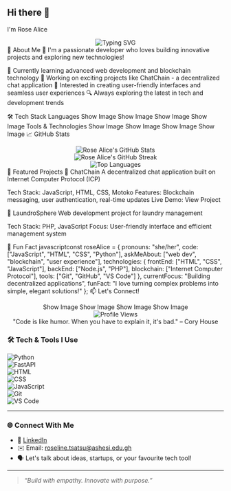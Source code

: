 ## Hi there 👋


I'm Rose Alice
<div align="center">
  <img src="https://readme-typing-svg.herokuapp.com?font=Fira+Code&pause=1000&color=36BCF7&center=true&vCenter=true&width=435&lines=Software+Developer;Tech+Enthusiast;Problem+Solver;Always+Learning!" alt="Typing SVG" />
</div>
🚀 About Me
🎯 I'm a passionate developer who loves building innovative projects and exploring new technologies!

🌱 Currently learning advanced web development and blockchain technology
💼 Working on exciting projects like ChatChain - a decentralized chat application
🎨 Interested in creating user-friendly interfaces and seamless user experiences
🔍 Always exploring the latest in tech and development trends

🛠️ Tech Stack
Languages
Show Image
Show Image
Show Image
Show Image
Tools & Technologies
Show Image
Show Image
Show Image
Show Image
📈 GitHub Stats
<div align="center">
  <img src="https://github-readme-stats.vercel.app/api?username=Rose-Alice18&show_icons=true&theme=tokyonight&hide_border=true&count_private=true" alt="Rose Alice's GitHub Stats" />
</div>
<div align="center">
  <img src="https://github-readme-streak-stats.herokuapp.com/?user=Rose-Alice18&theme=tokyonight&hide_border=true" alt="Rose Alice's GitHub Streak" />
</div>
<div align="center">
  <img src="https://github-readme-stats.vercel.app/api/top-langs/?username=Rose-Alice18&layout=compact&theme=tokyonight&hide_border=true" alt="Top Languages" />
</div>
🎯 Featured Projects
🔗 ChatChain
A decentralized chat application built on Internet Computer Protocol (ICP)

Tech Stack: JavaScript, HTML, CSS, Motoko
Features: Blockchain messaging, user authentication, real-time updates
Live Demo: View Project

🧺 LaundroSphere
Web development project for laundry management

Tech Stack: PHP, JavaScript
Focus: User-friendly interface and efficient management system

🎨 Fun Fact
javascriptconst roseAlice = {
    pronouns: "she/her",
    code: ["JavaScript", "HTML", "CSS", "Python"],
    askMeAbout: ["web dev", "blockchain", "user experience"],
    technologies: {
        frontEnd: ["HTML", "CSS", "JavaScript"],
        backEnd: ["Node.js", "PHP"],
        blockchain: ["Internet Computer Protocol"],
        tools: ["Git", "GitHub", "VS Code"]
    },
    currentFocus: "Building decentralized applications",
    funFact: "I love turning complex problems into simple, elegant solutions!"
};
📫 Let's Connect!
<div align="center">
Show Image
Show Image
Show Image
Show Image
</div>

<div align="center">
  <img src="https://komarev.com/ghpvc/?username=Rose-Alice18&color=blueviolet&style=flat-square&label=Profile+Views" alt="Profile Views" />
</div>
<div align="center">
"Code is like humor. When you have to explain it, it's bad." – Cory House
</div>




### 🛠️ Tech & Tools I Use

![Python](https://img.shields.io/badge/-Python-333?style=flat&logo=python)  
![FastAPI](https://img.shields.io/badge/-FastAPI-333?style=flat&logo=fastapi)  
![HTML](https://img.shields.io/badge/-HTML5-333?style=flat&logo=html5)  
![CSS](https://img.shields.io/badge/-CSS3-333?style=flat&logo=css3)  
![JavaScript](https://img.shields.io/badge/-JavaScript-333?style=flat&logo=javascript)  
![Git](https://img.shields.io/badge/-Git-333?style=flat&logo=git)  
![VS Code](https://img.shields.io/badge/-VSCode-333?style=flat&logo=visual-studio-code)  

---



### 🌐 Connect With Me

- 💼 [LinkedIn](https://www.linkedin.com/in/roselinetsatsu)  
- ✉️ Email: roseline.tsatsu@ashesi.edu.gh  
- 🗣️ Let's talk about ideas, startups, or your favourite tech tool!

---

> *“Build with empathy. Innovate with purpose.”*







<!--
**Rose-Alice18/Rose-Alice18** is a ✨ _special_ ✨ repository because its `README.md` (this file) appears on your GitHub profile.

Here are some ideas to get you started:

- 🔭 I’m currently working on ...
- 🌱 I’m currently learning ...
- 👯 I’m looking to collaborate on ...
- 🤔 I’m looking for help with ...
- 💬 Ask me about ...
- 📫 How to reach me: ...
- 😄 Pronouns: ...
- ⚡ Fun fact: ...
-->
